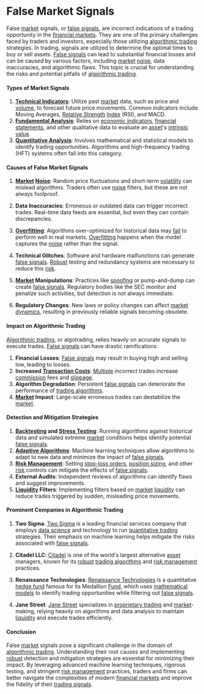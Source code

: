 # False Market Signals

False [market](../m/market.md) signals, or [false signals](../f/false_signals_in_trading.md), are incorrect indications of a trading opportunity in the [financial markets](../f/financial_market.md). They are one of the primary challenges faced by traders and investors, especially those utilizing [algorithmic trading](../a/algorithmic_trading.md) strategies. In trading, signals are utilized to determine the optimal times to buy or sell assets. [False signals](../f/false_signals_in_trading.md) can lead to substantial financial losses and can be caused by various factors, including [market](../m/market.md) [noise](../n/noise.md), data inaccuracies, and algorithmic flaws. This topic is crucial for understanding the risks and potential pitfalls of [algorithmic trading](../a/algorithmic_trading.md).

#### Types of Market Signals

1. **[Technical Indicators](../t/technical_indicators.md)**: Utilize past [market](../m/market.md) data, such as price and [volume](../v/volume.md), to forecast future price movements. Common indicators include Moving Averages, [Relative Strength](../r/relative_strength.md) [Index](../i/index.md) (RSI), and MACD.
2. **[Fundamental Analysis](../f/fundamental_analysis.md)**: Relies on [economic indicators](../e/economic_indicators.md), [financial statements](../f/financial_statements.md), and other qualitative data to evaluate an [asset](../a/asset.md)'s [intrinsic value](../i/intrinsic_value.md).
3. **[Quantitative Analysis](../q/quantitative_analysis.md)**: Involves mathematical and statistical models to identify trading opportunities. Algorithms and high-frequency trading (HFT) systems often fall into this category.

#### Causes of False Market Signals

1. **[Market](../m/market.md) [Noise](../n/noise.md)**: Random price fluctuations and short-term [volatility](../v/volatility.md) can mislead algorithms. Traders often use [noise](../n/noise.md) filters, but these are not always foolproof.

2. **Data Inaccuracies**: Erroneous or outdated data can trigger incorrect trades. Real-time data feeds are essential, but even they can contain discrepancies.

3. **[Overfitting](../o/overfitting.md)**: Algorithms over-optimized for historical data may [fail](../f/fail.md) to perform well in real markets. [Overfitting](../o/overfitting.md) happens when the model captures the [noise](../n/noise.md) rather than the signal.

4. **Technical Glitches**: Software and hardware malfunctions can generate [false signals](../f/false_signals_in_trading.md). [Robust](../r/robust.md) testing and redundancy systems are necessary to reduce this [risk](../r/risk.md).

5. **[Market](../m/market.md) Manipulations**: Practices like [spoofing](../s/spoofing.md) or pump-and-dump can create [false signals](../f/false_signals_in_trading.md). Regulatory bodies like the SEC monitor and penalize such activities, but detection is not always immediate.

6. **Regulatory Changes**: New laws or policy changes can affect [market dynamics](../m/market_dynamics.md), resulting in previously reliable signals becoming obsolete.

#### Impact on Algorithmic Trading

[Algorithmic trading](../a/algorithmic_trading.md), or algotrading, relies heavily on accurate signals to execute trades. [False signals](../f/false_signals_in_trading.md) can have drastic ramifications:

1. **Financial Losses**: [False signals](../f/false_signals_in_trading.md) may result in buying high and selling low, leading to losses.
2. **Increased [Transaction Costs](../t/transaction_costs.md)**: [Multiple](../m/multiple.md) incorrect trades increase [commission](../c/commission.md) fees and [slippage](../s/slippage.md).
3. **Algorithm Degradation**: Persistent [false signals](../f/false_signals_in_trading.md) can deteriorate the performance of [trading algorithms](../t/trading_algorithms.md).
4. **[Market](../m/market.md) Impact**: Large-scale erroneous trades can destabilize the [market](../m/market.md).

#### Detection and Mitigation Strategies

1. **[Backtesting](../b/backtesting.md) and [Stress Testing](../s/stress_testing_in_trading.md)**: Running algorithms against historical data and simulated extreme [market](../m/market.md) conditions helps identify potential [false signals](../f/false_signals_in_trading.md).
2. **[Adaptive Algorithms](../a/adaptive_algorithms.md)**: Machine learning techniques allow algorithms to adapt to new data and minimize the impact of [false signals](../f/false_signals_in_trading.md).
3. **[Risk Management](../r/risk_management.md)**: Setting [stop-loss orders](../s/stop-loss_orders.md), [position sizing](../p/position_sizing.md), and other [risk](../r/risk.md) controls can mitigate the effects of [false signals](../f/false_signals_in_trading.md).
4. **External Audits**: Independent reviews of algorithms can identify flaws and suggest improvements.
5. **[Liquidity](../l/liquidity.md) Filters**: Implementing filters based on [market](../m/market.md) [liquidity](../l/liquidity.md) can reduce trades triggered by sudden, misleading price movements.

#### Prominent Companies in Algorithmic Trading

1. **Two Sigma**: [Two Sigma](https://www.twosigma.com) is a leading financial services company that employs [data science](../d/data_science_in_trading.md) and technology to run [quantitative trading](../q/quantitative_trading.md) strategies. Their emphasis on machine learning helps mitigate the risks associated with [false signals](../f/false_signals_in_trading.md).
  
2. **Citadel LLC**: [Citadel](https://www.citadel.com) is one of the world's largest alternative [asset](../a/asset.md) managers, known for its [robust](../r/robust.md) [trading algorithms](../t/trading_algorithms.md) and [risk management](../r/risk_management.md) practices.
  
3. **Renaissance Technologies**: [Renaissance Technologies](https://www.rentec.com) is a quantitative [hedge fund](../h/hedge_fund.md) famous for its Medallion [Fund](../f/fund.md), which uses [mathematical models](../m/mathematical_models_in_trading.md) to identify trading opportunities while filtering out [false signals](../f/false_signals_in_trading.md).

4. **Jane Street**: [Jane Street](https://www.janestreet.com) specializes in [proprietary trading](../p/proprietary_trading.md) and [market](../m/market.md)-making, relying heavily on algorithms and data analysis to maintain [liquidity](../l/liquidity.md) and execute trades efficiently.

#### Conclusion

False [market](../m/market.md) signals pose a significant challenge in the domain of [algorithmic trading](../a/algorithmic_trading.md). Understanding their root causes and implementing [robust](../r/robust.md) detection and mitigation strategies are essential for minimizing their impact. By leveraging advanced machine learning techniques, rigorous testing, and stringent [risk management](../r/risk_management.md) practices, traders and firms can better navigate the complexities of modern [financial markets](../f/financial_market.md) and improve the fidelity of their [trading signals](../t/trading_signals.md).
